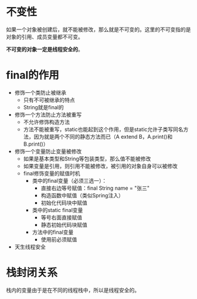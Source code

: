 # 不变性

如果一个对象被创建后，就不能被修改，那么就是不可变的。这里的不可变指的是对象的引用、成员变量都不可变。

**不可变的对象一定是线程安全的**。

# final的作用

* 修饰一个类防止被继承
    * 只有不可被继承的特点
    * String就是final的
* 修饰一个方法防止方法被重写
    * 不允许修饰构造方法
    * 方法不能被重写，static也能起到这个作用，但是static允许子类写同名方法，因为就是两个不同的静态方法而已（A extend B，A.print()和B.print()）
* 修饰一个变量防止变量被修改
    * 如果是基本类型和String等包装类型，那么值不能被修改
    * 如果变量是引用，则引用不能被修改，被引用的对象自身可以被修改
    * final修饰变量的赋值时机
        * 类中的final变量（必须三选一）：
            * 直接右边等号赋值：final String name = "张三"
            * 构造函数中赋值（类似Spring注入）
            * 初始化代码块中赋值
        * 类中的static final变量
            * 等号右面直接赋值
            * 静态初始代码块赋值
        * 方法中的final变量
            * 使用前必须赋值
* 天生线程安全
# 栈封闭关系

栈内的变量由于是在不同的线程栈中，所以是线程安全的。

